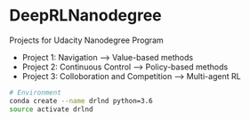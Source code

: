 # DeepRLNanodegree
Projects for Udacity Nanodegree Program

+ Project 1: Navigation --> Value-based methods
+ Project 2: Continuous Control --> Policy-based methods
+ Project 3: Colloboration and Competition --> Multi-agent RL

```bash
# Environment
conda create --name drlnd python=3.6
source activate drlnd
